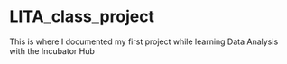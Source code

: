 # LITA_class_project
This is where I documented my first project while learning Data Analysis with the Incubator Hub
